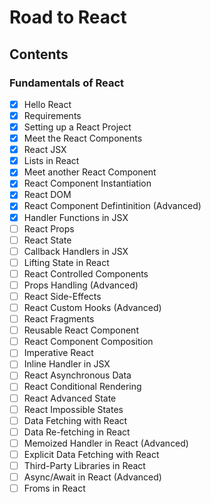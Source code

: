 # Road to React

## Contents

### Fundamentals of React

- [x] Hello React
- [x] Requirements
- [x] Setting up a React Project
- [x] Meet the React Components
- [x] React JSX
- [x] Lists in React
- [x] Meet another React Component
- [x] React Component Instantiation
- [x] React DOM
- [x] React Component Defintinition (Advanced)
- [x] Handler Functions in JSX
- [ ] React Props
- [ ] React State
- [ ] Callback Handlers in JSX
- [ ] Lifting State in React
- [ ] React Controlled Components
- [ ] Props Handling (Advanced)
- [ ] React Side-Effects
- [ ] React Custom Hooks (Advanced)
- [ ] React Fragments
- [ ] Reusable React Component
- [ ] React Component Composition
- [ ] Imperative React
- [ ] Inline Handler in JSX
- [ ] React Asynchronous Data
- [ ] React Conditional Rendering
- [ ] React Advanced State
- [ ] React Impossible States
- [ ] Data Fetching with React
- [ ] Data Re-fetching in React
- [ ] Memoized Handler in React (Advanced)
- [ ] Explicit Data Fetching with React
- [ ] Third-Party Libraries in React
- [ ] Async/Await in React (Advanced)
- [ ] Froms in React
